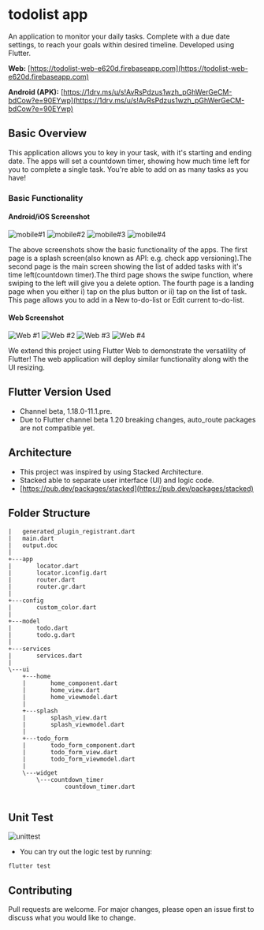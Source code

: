 # todolist app

An application to monitor your daily tasks. Complete with a due date settings, to reach your goals within desired timeline. Developed using Flutter.

**Web:** [https://todolist-web-e620d.firebaseapp.com](https://todolist-web-e620d.firebaseapp.com)

**Android (APK):** [https://1drv.ms/u/s!AvRsPdzus1wzh_pGhWerGeCM-bdCow?e=90EYwp](https://1drv.ms/u/s!AvRsPdzus1wzh_pGhWerGeCM-bdCow?e=90EYwp) 



## Basic Overview

This application allows you to key in your task, with it's starting and ending date. The apps will set a countdown timer, showing how much time left for you to complete a single task. You're able to add on as many tasks as you have!

### Basic Functionality

#### Android/iOS Screenshot

![mobile#1](https://i.imgur.com/TfHfHEs.jpg)
![mobile#2](https://i.imgur.com/5EA555F.jpg)
![mobile#3](https://i.imgur.com/oejpW7K.jpg)
![mobile#4](https://i.imgur.com/ZchwAix.jpg)

The above screenshots show the basic functionality of the apps. The first page is a splash screen(also known as API: e.g. check app versioning).The second page is the main screen showing the list of added tasks with it's time left(countdown timer).The third page shows the swipe function, where swiping to the left will give you a delete option. The fourth page is a landing page when you either i) tap on the plus button or ii) tap on the list of task. This page allows you to add in a New to-do-list or Edit current to-do-list.


#### Web Screenshot

![Web #1](https://i.imgur.com/LLjK2am.jpg)
![Web #2](https://i.imgur.com/Dzyg7cY.jpg)
![Web #3](https://i.imgur.com/H8FOOSn.jpg)
![Web #4](https://i.imgur.com/ij0z86i.jpg)

We extend this project using Flutter Web to demonstrate the versatility of Flutter! The web application will deploy similar functionality along with the UI resizing.


## Flutter Version Used

- Channel beta, 1.18.0-11.1.pre.
- Due to Flutter channel beta 1.20 breaking changes, auto_route packages are not compatible yet.

## Architecture

- This project was inspired by using Stacked Architecture.
- Stacked able to separate user interface (UI) and logic code.
- [https://pub.dev/packages/stacked](https://pub.dev/packages/stacked)


## Folder Structure 


```folder structure
|   generated_plugin_registrant.dart
|   main.dart
|   output.doc
|   
+---app
|       locator.dart
|       locator.iconfig.dart
|       router.dart
|       router.gr.dart
|       
+---config
|       custom_color.dart
|       
+---model
|       todo.dart
|       todo.g.dart
|       
+---services
|       services.dart
|       
\---ui
    +---home
    |       home_component.dart
    |       home_view.dart
    |       home_viewmodel.dart
    |       
    +---splash
    |       splash_view.dart
    |       splash_viewmodel.dart
    |       
    +---todo_form
    |       todo_form_component.dart
    |       todo_form_view.dart
    |       todo_form_viewmodel.dart
    |       
    \---widget
        \---countdown_timer
                countdown_timer.dart
                
```

## Unit Test

![unittest](https://i.imgur.com/7H44Yq1.png)

- You can try out the logic test by running:

```
flutter test
```


## Contributing
Pull requests are welcome. For major changes, please open an issue first to discuss what you would like to change.